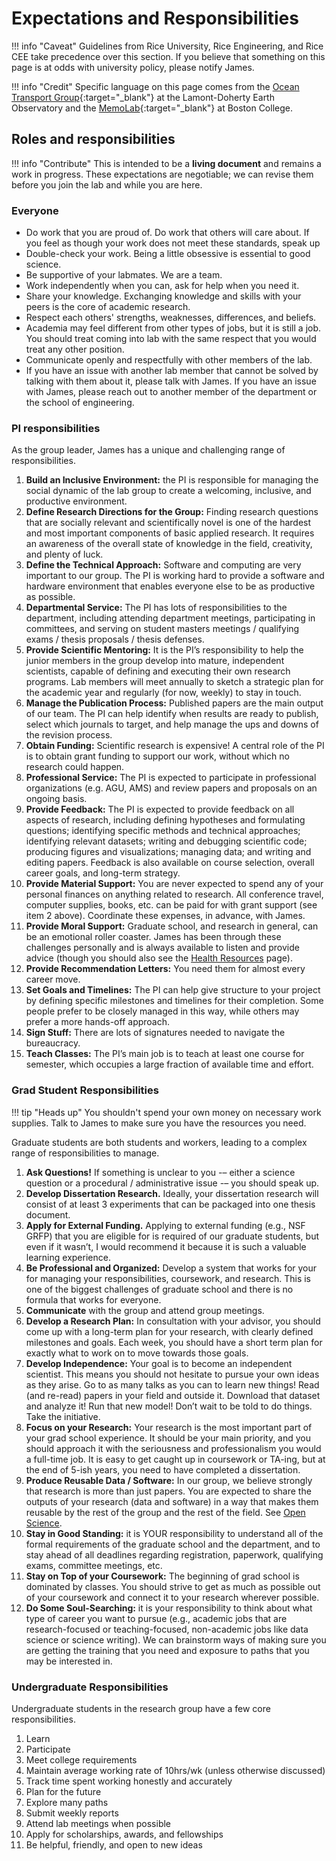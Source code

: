 # Expectations and Responsibilities

!!! info "Caveat"
    Guidelines from Rice University, Rice Engineering, and Rice CEE take precedence over this section.
    If you believe that something on this page is at odds with university policy, please notify James.

!!! info "Credit"
    Specific language on this page comes from the [Ocean Transport Group](https://ocean-transport.github.io/){:target="_blank"} at the Lamont-Doherty Earth Observatory and the [MemoLab](https://github.com/memobc/memolab-manual){:target="_blank"} at Boston College.

## Roles and responsibilities

!!! info "Contribute"
    This is intended to be a **living document** and remains a work in progress.
    These expectations are negotiable; we can revise them before you join the lab and while you are here.

### Everyone

* Do work that you are proud of. Do work that others will care about. If you feel as though your work does not meet these standards, speak up
* Double-check your work. Being a little obsessive is essential to good science.
* Be supportive of your labmates. We are a team.
* Work independently when you can, ask for help when you need it.
* Share your knowledge. Exchanging knowledge and skills with your peers is the core of academic research.
* Respect each others' strengths, weaknesses, differences, and beliefs.
* Academia may feel different from other types of jobs, but it is still a job. You should treat coming into lab with the same respect that you would treat any other position.
* Communicate openly and respectfully with other members of the lab.
* If you have an issue with another lab member that cannot be solved by talking with them about it, please talk with James. If you have an issue with James, please reach out to another member of the department or the school of engineering.

### PI responsibilities

As the group leader, James has a unique and challenging range of responsibilities.

1. **Build an Inclusive Environment:** the PI is responsible for managing the social dynamic of the lab group to create a welcoming, inclusive, and productive environment.
1. **Define Research Directions for the Group:** Finding research questions that are socially relevant and scientifically novel is one of the hardest and most important components of basic applied research. It requires an awareness of the overall state of knowledge in the field, creativity, and plenty of luck.
1. **Define the Technical Approach:** Software and computing are very important to our group. The PI is working hard to provide a software and hardware environment that enables everyone else to be as productive as possible.
1. **Departmental Service:** The PI has lots of responsibilities to the department, including attending department meetings, participating in committees, and serving on student masters meetings / qualifying exams / thesis proposals / thesis defenses.
1. **Provide Scientific Mentoring:** It is the PI’s responsibility to help the junior members in the group develop into mature, independent scientists, capable of defining and executing their own research programs. Lab members will meet annually to sketch a strategic plan for the academic year and regularly (for now, weekly) to stay in touch.
1. **Manage the Publication Process:** Published papers are the main output of our team. The PI can help identify when results are ready to publish, select which journals to target, and help manage the ups and downs of the revision process.
1. **Obtain Funding:** Scientific research is expensive! A central role of the PI is to obtain grant funding to support our work, without which no research could happen.
1. **Professional Service:** The PI is expected to participate in professional organizations (e.g. AGU, AMS) and review papers and proposals on an ongoing basis.
1. **Provide Feedback:** The PI is expected to provide feedback on all aspects of research, including defining hypotheses and formulating questions; identifying specific methods and technical approaches; identifying relevant datasets; writing and debugging scientific code; producing figures and visualizations; managing data; and writing and editing papers. Feedback is also available on course selection, overall career goals, and long-term strategy.
1. **Provide Material Support:** You are never expected to spend any of your personal finances on anything related to research. All conference travel, computer supplies, books, etc. can be paid for with grant support (see item 2 above). Coordinate these expenses, in advance, with James.
1. **Provide Moral Support:** Graduate school, and research in general, can be an emotional roller coaster. James has been through these challenges personally and is always available to listen and provide advice (though you should also see the [Health Resources](../health/) page).
1. **Provide Recommendation Letters:** You need them for almost every career move.
1. **Set Goals and Timelines:** The PI can help give structure to your project by defining specific milestones and timelines for their completion. Some people prefer to be closely managed in this way, while others may prefer a more hands-off approach.
1. **Sign Stuff:** There are lots of signatures needed to navigate the bureaucracy.
1. **Teach Classes:** The PI’s main job is to teach at least one course for semester, which occupies a large fraction of available time and effort.

### Grad Student Responsibilities

!!! tip "Heads up"
    You shouldn't spend your own money on necessary work supplies.
    Talk to James to make sure you have the resources you need.

Graduate students are both students and workers, leading to a complex range of responsibilities to manage.

1. **Ask Questions!** If something is unclear to you -– either a science question or a procedural / administrative issue -– you should speak up.
1. **Develop Dissertation Research.** Ideally, your dissertation research will consist of at least 3 experiments that can be packaged into one thesis document.
1. **Apply for External Funding.** Applying to external funding (e.g., NSF GRFP) that you are eligible for is required of our graduate students, but even if it wasn’t, I would recommend it because it is such a valuable learning experience.
1. **Be Professional and Organized:** Develop a system that works for your for managing your responsibilities, coursework, and research. This is one of the biggest challenges of graduate school and there is no formula that works for everyone.
1. **Communicate** with the group and attend group meetings.
1. **Develop a Research Plan:** In consultation with your advisor, you should come up with a long-term plan for your research, with clearly defined milestones and goals. Each week, you should have a short term plan for exactly what to work on to move towards those goals.
1. **Develop Independence:** Your goal is to become an independent scientist. This means you should not hesitate to pursue your own ideas as they arise. Go to as many talks as you can to learn new things! Read (and re-read) papers in your field and outside it. Download that dataset and analyze it! Run that new model! Don’t wait to be told to do things. Take the initiative.
1. **Focus on your Research:** Your research is the most important part of your grad school experience. It should be your main priority, and you should approach it with the seriousness and professionalism you would a full-time job. It is easy to get caught up in coursework or TA-ing, but at the end of 5-ish years, you need to have completed a dissertation.
1. **Produce Reusable Data / Software:** In our group, we believe strongly that research is more than just papers. You are expected to share the outputs of your research (data and software) in a way that makes them reusable by the rest of the group and the rest of the field. See [Open Science](../open/).
1. **Stay in Good Standing:** it is YOUR responsibility to understand all of the formal requirements of the graduate school and the department, and to stay ahead of all deadlines regarding registration, paperwork, qualifying exams, committee meetings, etc.
1. **Stay on Top of your Coursework:** The beginning of grad school is dominated by classes. You should strive to get as much as possible out of your coursework and connect it to your research wherever possible.
1. **Do Some Soul-Searching:** it is your responsibility to think about what type of career you want to pursue (e.g., academic jobs that are research-focused or teaching-focused, non-academic jobs like data science or science writing). We can brainstorm ways of making sure you are getting the training that you need and exposure to paths that you may be interested in.

### Undergraduate Responsibilities

Undergraduate students in the research group have a few core responsibilities.

1. Learn
1. Participate
1. Meet college requirements
1. Maintain average working rate of 10hrs/wk (unless otherwise discussed)
1. Track time spent working honestly and accurately
1. Plan for the future
1. Explore many paths
1. Submit weekly reports
1. Attend lab meetings when possible
1. Apply for scholarships, awards, and fellowships
1. Be helpful, friendly, and open to new ideas
